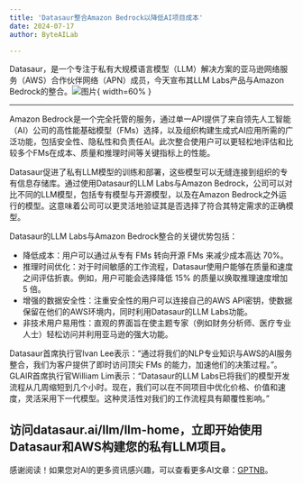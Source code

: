 ```yaml
---
title: 'Datasaur整合Amazon Bedrock以降低AI项目成本'
date: 2024-07-17
author: ByteAILab

---
```


Datasaur，是一个专注于私有大规模语言模型（LLM）解决方案的亚马逊网络服务（AWS）合作伙伴网络（APN）成员，今天宣布其LLM Labs产品与Amazon Bedrock的整合。![图片](https://ai-techpark.com/wp-content/uploads/2024/07/Datasaur-to-960x540.jpg){ width=60% }

---
Amazon Bedrock是一个完全托管的服务，通过单一API提供了来自领先人工智能（AI）公司的高性能基础模型（FMs）选择，以及组织构建生成式AI应用所需的广泛功能，包括安全性、隐私性和负责任AI。此次整合使用户可以更轻松地评估和比较多个FMs在成本、质量和推理时间等关键指标上的性能。

Datasaur促进了私有LLM模型的训练和部署，这些模型可以无缝连接到组织的专有信息存储库。通过使用Datasaur的LLM Labs与Amazon Bedrock，公司可以对比不同的LLM模型，包括专有模型与开源模型，以及在Amazon Bedrock之外运行的模型。这意味着公司可以更灵活地验证其是否选择了符合其特定需求的正确模型。

Datasaur的LLM Labs与Amazon Bedrock整合的关键优势包括：
- 降低成本：用户可以通过从专有 FMs 转向开源 FMs 来减少成本高达 70%。
- 推理时间优化：对于时间敏感的工作流程，Datasaur使用户能够在质量和速度之间评估折衷。例如，用户可能会选择降低 15% 的质量以换取推理速度增加 5 倍。
- 增强的数据安全性：注重安全性的用户可以连接自己的AWS API密钥，使数据保留在他们的AWS环境内，同时利用Datasaur的LLM Labs功能。
- 非技术用户易用性：直观的界面旨在使主题专家（例如财务分析师、医疗专业人士）轻松访问并利用亚马逊的强大功能。

Datasaur首席执行官Ivan Lee表示：“通过将我们的NLP专业知识与AWS的AI服务整合，我们为客户提供了即时访问顶尖 FMs 的能力，加速他们的决策过程。”。
GLAIR首席执行官William Lim表示：“Datasaur的LLM Labs已将我们的模型开发流程从几周缩短到几个小时。现在，我们可以在不同项目中优化价格、价值和速度，灵活采用下一代模型。这种灵活性对我们的工作流程具有颠覆性影响。”

访问datasaur.ai/llm/llm-home，立即开始使用Datasaur和AWS构建您的私有LLM项目。
---
感谢阅读！如果您对AI的更多资讯感兴趣，可以查看更多AI文章：[GPTNB](https://gptnb.com)。